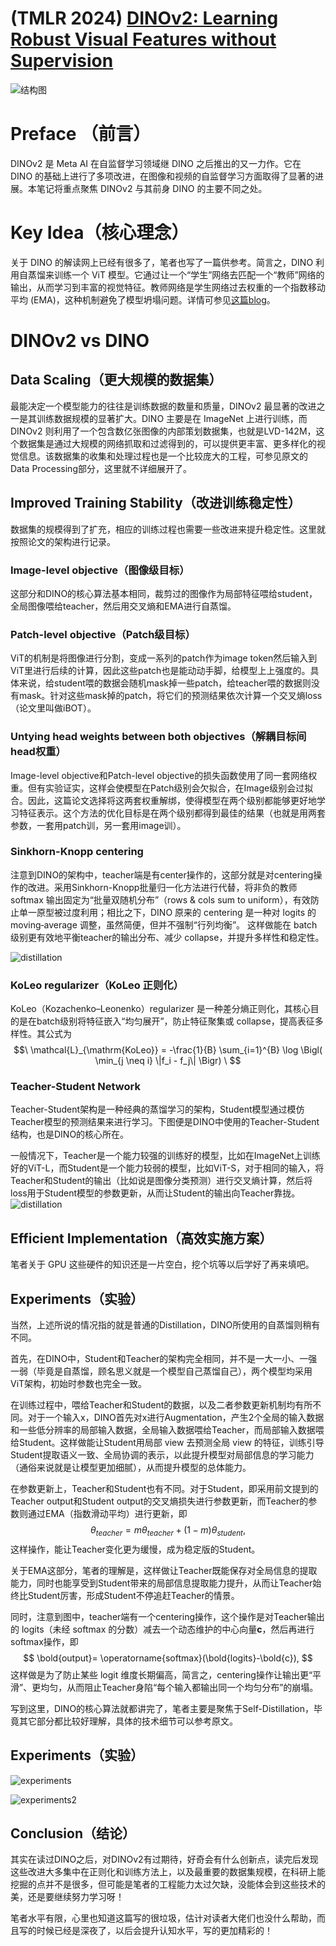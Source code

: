 # (TMLR 2024) [DINOv2: Learning Robust Visual Features without Supervision](https://arxiv.org/abs/2304.07193)
![结构图](images/2025-07-17-DINOv2%20Learning%20Robust%20Visual%20Features%20without%20Supervision/main.png)
# Preface （前言）
DINOv2 是 Meta AI 在自监督学习领域继 DINO 之后推出的又一力作。它在 DINO 的基础上进行了多项改进，在图像和视频的自监督学习方面取得了显著的进展。本笔记将重点聚焦 DINOv2 与其前身 DINO 的主要不同之处。

# Key Idea（核心理念）
关于 DINO 的解读网上已经有很多了，笔者也写了一篇供参考。简言之，DINO 利用自蒸馏来训练一个 ViT 模型。它通过让一个“学生”网络去匹配一个“教师”网络的输出，从而学习到丰富的视觉特征。教师网络是学生网络过去权重的一个指数移动平均 (EMA)，这种机制避免了模型坍塌问题。详情可参见[这篇blog](https://zhuanlan.zhihu.com/p/1928953077152592104)。

# DINOv2 vs DINO
## Data Scaling（更大规模的数据集）
最能决定一个模型能力的往往是训练数据的数量和质量，DINOv2 最显著的改进之一是其训练数据规模的显著扩大。DINO 主要是在 ImageNet 上进行训练，而 DINOv2 则利用了一个包含数亿张图像的内部策划数据集，也就是LVD-142M，这个数据集是通过大规模的网络抓取和过滤得到的，可以提供更丰富、更多样化的视觉信息。该数据集的收集和处理过程也是一个比较庞大的工程，可参见原文的Data Processing部分，这里就不详细展开了。

## Improved Training Stability（改进训练稳定性）
数据集的规模得到了扩充，相应的训练过程也需要一些改进来提升稳定性。这里就按照论文的架构进行记录。
### Image-level objective（图像级目标）
这部分和DINO的核心算法基本相同，裁剪过的图像作为局部特征喂给student，全局图像喂给teacher，然后用交叉熵和EMA进行自蒸馏。

### Patch-level objective（Patch级目标）
ViT的机制是将图像进行分割，变成一系列的patch作为image token然后输入到ViT里进行后续的计算，因此这些patch也是能动动手脚，给模型上上强度的。具体来说，给student喂的数据会随机mask掉一些patch，给teacher喂的数据则没有mask。针对这些mask掉的patch，将它们的预测结果依次计算一个交叉熵loss（论文里叫做iBOT）。

### Untying head weights between both objectives（解耦目标间head权重）

Image-level objective和Patch-level objective的损失函数使用了同一套网络权重。但有实验证实，这样会使模型在Patch级别会欠拟合，在Image级别会过拟合。因此，这篇论文选择将这两套权重解绑，使得模型在两个级别都能够更好地学习特征表示。这个方法的优化目标是在两个级别都得到最佳的结果（也就是用两套参数，一套用patch训，另一套用image训）。

### Sinkhorn-Knopp centering
注意到DINO的架构中，teacher端是有center操作的，这部分就是对centering操作的改进。采用Sinkhorn-Knopp批量归一化方法进行代替，将非负的教师 softmax 输出固定为“批量双随机分布”（rows & cols sum to uniform），有效防止单一原型被过度利用；相比之下，DINO 原来的 centering 是一种对 logits 的 moving‑average 调整，虽然简便，但并不强制“行列均衡”。
这样做能在 batch 级别更有效地平衡teacher的输出分布、减少 collapse，并提升多样性和稳定性。

![distillation](images/2025-07-17-DINOv2%20Learning%20Robust%20Visual%20Features%20without%20Supervision/distillation.png)


### KoLeo regularizer（KoLeo 正则化）
KoLeo（Kozachenko–Leonenko）regularizer 是一种差分熵正则化，其核心目的是在batch级别将特征嵌入“均匀展开”，防止特征聚集或 collapse，提高表征多样性。其公式为
$$\
\mathcal{L}_{\mathrm{KoLeo}}
= -\frac{1}{B} \sum_{i=1}^{B} \log \Bigl( \min_{j \neq i} \|f_i - f_j\| \Bigr)
\
$$

### Teacher-Student Network
Teacher-Student架构是一种经典的蒸馏学习的架构，Student模型通过模仿Teacher模型的预测结果来进行学习。下图便是DINO中使用的Teacher-Student结构，也是DINO的核心所在。

一般情况下，Teacher是一个能力较强的训练好的模型，比如在ImageNet上训练好的ViT-L，而Student是一个能力较弱的模型，比如ViT-S，对于相同的输入，将Teacher和Student的输出（比如说是图像分类预测）进行交叉熵计算，然后将loss用于Student模型的参数更新，从而让Student的输出向Teacher靠拢。
![distillation](images/2025-07-16-Emerging%20Properties%20in%20Self-Supervised%20Vision%20Transformers/distillation.png)

## Efficient Implementation（高效实施方案）
笔者关于 GPU 这些硬件的知识还是一片空白，挖个坑等以后学好了再来填吧。

## Experiments（实验）
当然，上述所说的情况指的就是普通的Distillation，DINO所使用的自蒸馏则稍有不同。

首先，在DINO中，Student和Teacher的架构完全相同，并不是一大一小、一强一弱（毕竟是自蒸馏，顾名思义就是一个模型自己蒸馏自己），两个模型均采用ViT架构，初始时参数也完全一致。

在训练过程中，喂给Teacher和Student的数据，以及二者参数更新机制均有所不同。对于一个输入x，DINO首先对x进行Augmentation，产生2个全局的输入数据和一些低分辨率的局部输入数据，全局输入数据喂给Teacher，而局部输入数据喂给Student。这样做能让Student用局部 view 去预测全局 view 的特征，训练引导Student提取语义一致、全局协调的表示，以此提升模型对局部信息的学习能力（通俗来说就是让模型更加细腻），从而提升模型的总体能力。

在参数更新上，Teacher和Student也有不同。对于Student，即采用前文提到的Teacher output和Student output的交叉熵损失进行参数更新，而Teacher的参数则通过EMA（指数滑动平均）进行更新，即
$$
\theta_{teacher} = m\theta_{teacher}+(1-m)\theta_{student},
$$
这样操作，能让Teacher变化更为缓慢，成为稳定版的Student。

关于EMA这部分，笔者的理解是，这样做让Teacher既能保存对全局信息的提取能力，同时也能享受到Student带来的局部信息提取能力提升，从而让Teacher始终比Student厉害，形成Student不停追赶Teacher的情景。

同时，注意到图中，teacher端有一个centering操作，这个操作是对Teacher输出的 logits（未经 softmax 的分数）减去一个动态维护的中心向量**c**，然后再进行softmax操作，即
$$
\bold{output}= \operatorname{softmax}(\bold{logits}-\bold{c}),
$$
这样做是为了防止某些 logit 维度长期偏高，简言之，centering操作让输出更“平滑”、更均匀，从而阻止Teacher身陷“每个输入都输出同一个均匀分布”的崩塌。

写到这里，DINO的核心算法就都讲完了，笔者主要是聚焦于Self-Distillation，毕竟其它部分都比较好理解，具体的技术细节可以参考原文。

## Experiments（实验）
![experiments](images/2025-07-17-DINOv2%20Learning%20Robust%20Visual%20Features%20without%20Supervision/experiments1.png)

![experiments2](images/2025-07-17-DINOv2%20Learning%20Robust%20Visual%20Features%20without%20Supervision/experiments2.png)
## Conclusion（结论）
其实在读过DINO之后，对DINOv2有过期待，好奇会有什么创新点，读完后发现这些改进大多集中在正则化和训练方法上，以及最重要的数据集规模，在科研上能挖掘的点并不是很多，但可能是笔者的工程能力太过欠缺，没能体会到这些技术的美，还是要继续努力学习呀！

笔者水平有限，心里也知道这篇写的很垃圾，估计对读者大佬们也没什么帮助，而且写的时候已经是深夜了，以后会提升认知水平，写的更加精彩的！
